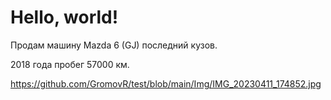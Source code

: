 # Hello, world!

Продам машину Mazda 6 (GJ) последний кузов.

2018 года пробег 57000 км.


https://github.com/GromovR/test/blob/main/Img/IMG_20230411_174852.jpg
